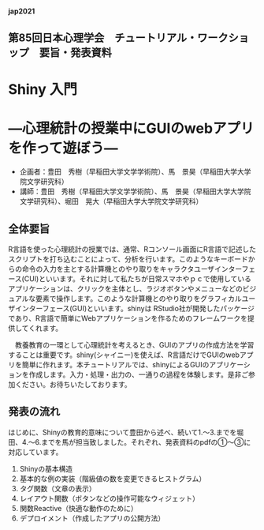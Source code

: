 #### jap2021
## 第85回日本心理学会　チュートリアル・ワークショップ　要旨・発表資料
 
# Shiny 入門

# ―心理統計の授業中にGUIのwebアプリを作って遊ぼう―

* 企画者：豊田　秀樹（早稲田大学文学学術院）、馬　景昊（早稲田大学大学院文学研究科）
* 講師：豊田　秀樹（早稲田大学文学学術院）、馬　景昊（早稲田大学大学院文学研究科）、堀田　晃大（早稲田大学大学院文学研究科）

## 全体要旨
 R言語を使った心理統計の授業では、通常、Rコンソール画面にR言語で記述したスクリプトを打ち込むことによって、分析を行います。このようなキーボードからの命令の入力を主とする計算機とのやり取りをキャラクタユーザインターフェース(CUI)といいます。それに対して私たちが日常スマホやｐｃで使用しているアプリケーションは、クリックを主体とし、ラジオボタンやメニューなどのビジュアルな要素で操作します。このような計算機とのやり取りをグラフィカルユーザインターフェース(GUI)といいます。shinyは RStudio社が開発したパッケージであり、R言語で簡単にWebアプリケーションを作るためのフレームワークを提供してくれます。

　教養教育の一環として心理統計を考えるとき、GUIのアプリの作成方法を学習することは重要です。shiny(シャイニー)を使えば、R言語だけでGUIのwebアプリを簡単に作れます。本チュートリアルでは、shinyによるGUIのアプリケーションを作成します。入力・処理・出力の、一通りの過程を体験します。是非ご参加ください。お待ちいたしております。

## 発表の流れ
はじめに、Shinyの教育的意味について豊田から述べ、続いて1.～3.までを堀田、4.～6.までを馬が担当致しました。それぞれ、発表資料のpdfの①～③に対応しています。

1. Shinyの基本構造
2. 基本的な例の実装（階級値の数を変更できるヒストグラム）
3. タグ関数（文章の表示）
4. レイアウト関数（ボタンなどの操作可能なウィジェット）
5. 関数Reactive（快適な動作のために）
6. デプロイメント（作成したアプリの公開方法）
